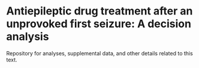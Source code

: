 # Antiepileptic drug treatment after an unprovoked first seizure: A decision analysis
Repository for analyses, supplemental data, and other details related to this text.
